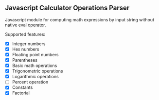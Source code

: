 ## Javascript Calculator Operations Parser
Javascript module for computing math expressions by input string without native eval operator.

Supported features:
- [x] Integer numbers
- [x] Hex numbers
- [x] Floating point numbers
- [x] Parentheses
- [x] Basic math operations
- [x] Trigonometric operations
- [x] Logarithmic operations
- [ ] Percent operation
- [x] Constants
- [x] Factorial
